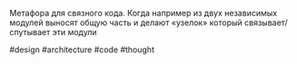 Метафора для связного кода. Когда например из двух независимых модулей выносят общую часть и делают «узелок» который связывает/спутывает эти модули

#design #architecture #code #thought 